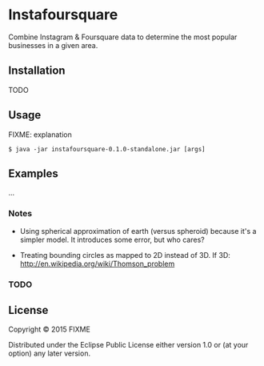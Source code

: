 # Instafoursquare

Combine Instagram & Foursquare data to determine the most popular businesses in a given area.

## Installation

TODO

## Usage

FIXME: explanation

    $ java -jar instafoursquare-0.1.0-standalone.jar [args]


## Examples

...

### Notes

+ Using spherical approximation of earth (versus spheroid) because it's a simpler model. It introduces some error, but who cares?

+ Treating bounding circles as mapped to 2D instead of 3D. If 3D: http://en.wikipedia.org/wiki/Thomson_problem


### TODO


## License

Copyright © 2015 FIXME

Distributed under the Eclipse Public License either version 1.0 or (at
your option) any later version.
